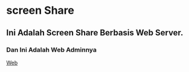 # screen Share

## Ini Adalah Screen Share Berbasis Web Server.
### Dan Ini Adalah Web Adminnya
[Web](https://raw.githubusercontent.com/AsepMo/Screen-Share-To-Browser/main/ScreenShare/Web/ScreenShare.zip)
